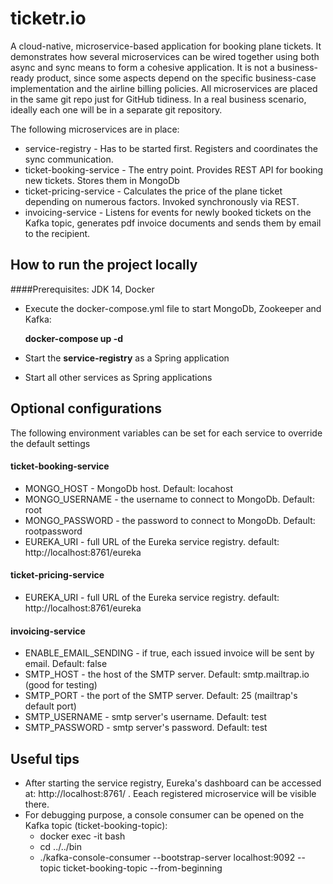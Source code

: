 # ticketr.io
A cloud-native, microservice-based application for booking plane tickets.
It demonstrates how several microservices can be wired together using both async and sync means to form
a cohesive application. It is not a business-ready product, since some aspects depend on the 
specific business-case implementation and the airline billing policies.
All microservices are placed in the same git repo just for GitHub tidiness. In a real business scenario, ideally each one will be in
a separate git repository. 

The following microservices are in place:
- service-registry - Has to be started first. Registers and coordinates the sync communication.
- ticket-booking-service - The entry point. Provides REST API for booking new tickets. Stores them in MongoDb
- ticket-pricing-service - Calculates the price of the plane ticket depending on numerous factors. Invoked synchronously via REST.
- invoicing-service - Listens for events for newly booked tickets on the Kafka topic, generates pdf invoice documents and sends them by email to the recipient.

## How to run the project locally

####Prerequisites: JDK 14, Docker
- Execute the docker-compose.yml file to start MongoDb, Zookeeper and Kafka:

  **docker-compose up -d**
- Start the **service-registry** as a Spring application
- Start all other services as Spring applications

## Optional configurations
The following environment variables can be set for each service to override the default settings

#### ticket-booking-service
- MONGO_HOST - MongoDb host. Default: locahost
- MONGO_USERNAME - the username to connect to MongoDb. Default: root
- MONGO_PASSWORD - the password to connect to MongoDb. Default: rootpassword
- EUREKA_URI - full URL of the Eureka service registry. default: http://localhost:8761/eureka

#### ticket-pricing-service
- EUREKA_URI - full URL of the Eureka service registry. default: http://localhost:8761/eureka

#### invoicing-service

- ENABLE_EMAIL_SENDING - if true, each issued invoice will be sent by email. Default: false
- SMTP_HOST - the host of the SMTP server. Default: smtp.mailtrap.io  (good for testing)
- SMTP_PORT - the port of the SMTP server. Default: 25  (mailtrap's default port)
- SMTP_USERNAME - smtp server's username. Default: test
- SMTP_PASSWORD - smtp server's password. Default: test

## Useful tips
- After starting the service registry, Eureka's dashboard can be accessed at: http://localhost:8761/ . Eeach registered
  microservice will be visible there.
- For debugging purpose, a console consumer can be opened on the Kafka topic (ticket-booking-topic):
  - docker exec -it <kafka-container-id> bash
  - cd ../../bin
  - ./kafka-console-consumer --bootstrap-server localhost:9092 --topic ticket-booking-topic --from-beginning
